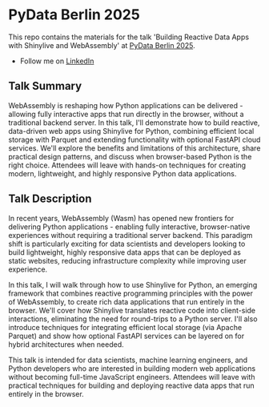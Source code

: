 # PyData Berlin 2025

This repo contains the materials for the talk 'Building Reactive Data Apps with Shinylive and WebAssembly' at [PyData Berlin 2025](https://cfp.pydata.org/berlin2025/talk/GPZPFP/).

- Follow me on [LinkedIn](https://www.linkedin.com/in/christophscheuch/)

## Talk Summary

WebAssembly is reshaping how Python applications can be delivered - allowing fully interactive apps that run directly in the browser, without a traditional backend server. In this talk, I'll demonstrate how to build reactive, data-driven web apps using Shinylive for Python, combining efficient local storage with Parquet and extending functionality with optional FastAPI cloud services. We'll explore the benefits and limitations of this architecture, share practical design patterns, and discuss when browser-based Python is the right choice. Attendees will leave with hands-on techniques for creating modern, lightweight, and highly responsive Python data applications.

## Talk Description

In recent years, WebAssembly (Wasm) has opened new frontiers for delivering Python applications - enabling fully interactive, browser-native experiences without requiring a traditional server backend. This paradigm shift is particularly exciting for data scientists and developers looking to build lightweight, highly responsive data apps that can be deployed as static websites, reducing infrastructure complexity while improving user experience.

In this talk, I will walk through how to use Shinylive for Python, an emerging framework that combines reactive programming principles with the power of WebAssembly, to create rich data applications that run entirely in the browser. We'll cover how Shinylive translates reactive code into client-side interactions, eliminating the need for round-trips to a Python server. I'll also introduce techniques for integrating efficient local storage (via Apache Parquet) and show how optional FastAPI services can be layered on for hybrid architectures when needed.

This talk is intended for data scientists, machine learning engineers, and Python developers who are interested in building modern web applications without becoming full-time JavaScript engineers. Attendees will leave with practical techniques for building and deploying reactive data apps that run entirely in the browser.
